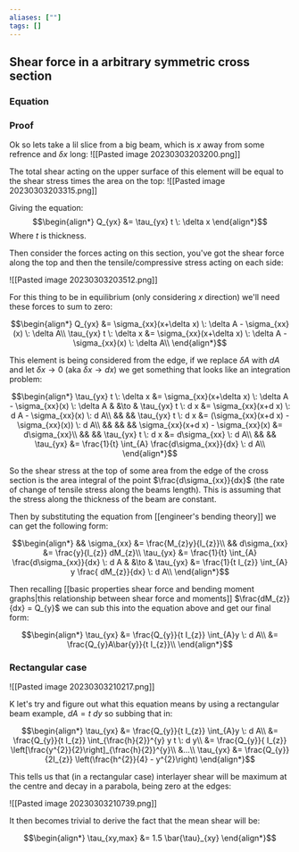 ```yaml
---
aliases: [""]
tags: []
---
```


## Shear force in a arbitrary symmetric cross section

### Equation




### Proof

Ok so lets take a lil slice from a big beam, which is $x$ away from some refrence and $\delta x$ long:
![[Pasted image 20230303203200.png]]

The total shear acting on the upper surface of this element will be equal to the shear stress times the area on the top:
![[Pasted image 20230303203315.png]]

Giving the equation:
$$\begin{align*}
Q_{yx} &= \tau_{yx} t \: \delta x
\end{align*}$$
Where $t$ is thickness.

Then consider the forces acting on this section, you've got the shear force along the top and then the tensile/compressive stress acting on each side:

![[Pasted image 20230303203512.png]]

For this thing to be in equilibrium (only considering $x$ direction) we'll need these forces to sum to zero:

$$\begin{align*}
Q_{yx} &= \sigma_{xx}(x+\delta x) \: \delta A - \sigma_{xx}(x) \: \delta A\\
\tau_{yx} t \: \delta x &= \sigma_{xx}(x+\delta x) \: \delta A - \sigma_{xx}(x) \: \delta A\\
\end{align*}$$

This element is being considered from the edge, if we replace $\delta A$ with $dA$ and let $\delta x \to 0$ (aka $\delta x \to dx$) we get something that looks like an integration problem:

$$\begin{align*}
\tau_{yx} t \: \delta x &= \sigma_{xx}(x+\delta x) \: \delta A - \sigma_{xx}(x) \: \delta A & &\to & \tau_{yx} t \: d x &= \sigma_{xx}(x+d x) \: d A - \sigma_{xx}(x) \: d A\\
&& && \tau_{yx} t \: d x &= (\sigma_{xx}(x+d x) - \sigma_{xx}(x)) \: d A\\
&& && && \sigma_{xx}(x+d x) - \sigma_{xx}(x) &= d\sigma_{xx}\\
&& && \tau_{yx} t \: d x &=  d\sigma_{xx} \: d A\\
&& && \tau_{yx} &= \frac{1}{t} \int_{A} \frac{d\sigma_{xx}}{dx} \: d A\\
\end{align*}$$

So the shear stress at the top of some area from the edge of the cross section is the area integral of the point $\frac{d\sigma_{xx}}{dx}$ (the rate of change of tensile stress along the beams length). This is assuming that the stress along the thickness of the beam are constant.

Then by substituting the equation from [[engineer's bending theory]] we can get the following form:

$$\begin{align*}
&& \sigma_{xx} &= \frac{M_{z}y}{I_{z}}\\
&& d\sigma_{xx} &= \frac{y}{I_{z}} dM_{z}\\
\tau_{yx} &= \frac{1}{t} \int_{A} \frac{d\sigma_{xx}}{dx} \: d A & &\to & \tau_{yx} &=  \frac{1}{t I_{z}} \int_{A} y \frac{ dM_{z}}{dx} \: d A\\
\end{align*}$$

Then recalling [[basic properties shear force and bending moment graphs|this relationship between shear force and moments]] $\frac{dM_{z}}{dx} = Q_{y}$ we can sub this into the equation above and get our final form:

$$\begin{align*}
\tau_{yx} &=  \frac{Q_{y}}{t I_{z}} \int_{A}y  \: d A\\
 &=  \frac{Q_{y}A\bar{y}}{t I_{z}}\\
\end{align*}$$

### Rectangular case

![[Pasted image 20230303210217.png]]

K let's try and figure out what this equation means by using a rectangular beam example, $dA=t\:dy$ so subbing that in:

$$\begin{align*}
\tau_{yx} &=  \frac{Q_{y}}{t I_{z}} \int_{A}y  \: d A\\
 &=  \frac{Q_{y}}{t I_{z}} \int_{\frac{h}{2}}^{y} y t \: d y\\
 &= \frac{Q_{y}}{ I_{z}} \left[\frac{y^{2}}{2}\right]_{\frac{h}{2}}^{y}\\
&...\\
\tau_{yx} &= \frac{Q_{y}}{2I_{z}} \left(\frac{h^{2}}{4} - y^{2}\right) 
\end{align*}$$

This tells us that (in a rectangular case) interlayer shear will be maximum at the centre and decay in a parabola, being zero at the edges:

![[Pasted image 20230303210739.png]]

It then becomes trivial to derive the fact that the mean shear will be:

$$\begin{align*}
\tau_{xy,max} &= 1.5 \bar{\tau}_{xy}
\end{align*}$$
